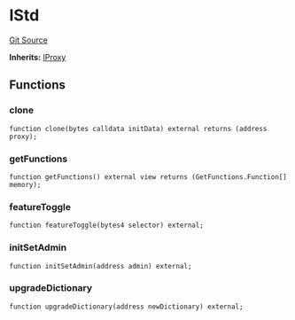 # IStd
[Git Source](https://github.com/metacontract/mc/blob/93e4f2d4a013f48ae1db91ed21bff3eb8a27ce1d/src/std/interfaces/IStd.sol)

**Inherits:**
[IProxy](../../../../../../03-api/03-api-details/Flattened.sol/interface.IProxy.md)


## Functions
### clone


```solidity
function clone(bytes calldata initData) external returns (address proxy);
```

### getFunctions


```solidity
function getFunctions() external view returns (GetFunctions.Function[] memory);
```

### featureToggle


```solidity
function featureToggle(bytes4 selector) external;
```

### initSetAdmin


```solidity
function initSetAdmin(address admin) external;
```

### upgradeDictionary


```solidity
function upgradeDictionary(address newDictionary) external;
```

